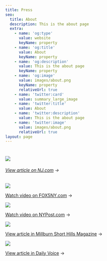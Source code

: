 ```yaml
---
title: Press
seo:
  title: About
  description: This is the about page
  extra:
    - name: 'og:type'
      value: website
      keyName: property
    - name: 'og:title'
      value: About
      keyName: property
    - name: 'og:description'
      value: This is the about page
      keyName: property
    - name: 'og:image'
      value: images/about.png
      keyName: property
      relativeUrl: true
    - name: 'twitter:card'
      value: summary_large_image
    - name: 'twitter:title'
      value: About
    - name: 'twitter:description'
      value: This is the about page
    - name: 'twitter:image'
      value: images/about.png
      relativeUrl: true
layout: page
---
```

# ![](/images/press-star-ledger-3dc356c5.png)

###### [View article on NJ.com](https://bit.ly/2XIp0Dk) →

![](/images/press-FOX5-52b7d387.png)

[Watch video on FOX5NY.com](https://bit.ly/3lSTM51) →

![](/images/press-NY-Post.png)

[Watch video on NYPost.com](https://bit.ly/2WazYkS) →

![](/images/press-millburn-shorthills-mag-d4b206f3.png)

[View article in Millburn Short Hills Magazine](https://bit.ly/3o2eodC) →

![](/images/press-daily-essex-1011fcb6.png)

[View article in Daily Voice](https://bit.ly/2XIDRxI) →
